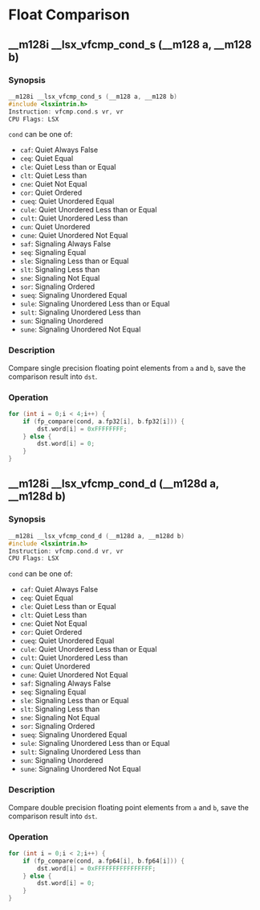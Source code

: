 # Float Comparison

## __m128i __lsx_vfcmp_cond_s (__m128 a, __m128 b)

### Synopsis

```c++
__m128i __lsx_vfcmp_cond_s (__m128 a, __m128 b)
#include <lsxintrin.h>
Instruction: vfcmp.cond.s vr, vr
CPU Flags: LSX
```

`cond` can be one of:

- `caf`: Quiet Always False
- `ceq`: Quiet Equal
- `cle`: Quiet Less than or Equal
- `clt`: Quiet Less than
- `cne`: Quiet Not Equal
- `cor`: Quiet Ordered
- `cueq`: Quiet Unordered Equal
- `cule`: Quiet Unordered Less than or Equal
- `cult`: Quiet Unordered Less than
- `cun`: Quiet Unordered
- `cune`: Quiet Unordered Not Equal
- `saf`: Signaling Always False
- `seq`: Signaling Equal
- `sle`: Signaling Less than or Equal
- `slt`: Signaling Less than
- `sne`: Signaling Not Equal
- `sor`: Signaling Ordered
- `sueq`: Signaling Unordered Equal
- `sule`: Signaling Unordered Less than or Equal
- `sult`: Signaling Unordered Less than
- `sun`: Signaling Unordered
- `sune`: Signaling Unordered Not Equal

### Description

Compare single precision floating point elements from `a` and `b`, save the comparison result into `dst`.

### Operation

```c++
for (int i = 0;i < 4;i++) {
    if (fp_compare(cond, a.fp32[i], b.fp32[i])) {
        dst.word[i] = 0xFFFFFFFF;
    } else {
        dst.word[i] = 0;
    }
}
```

## __m128i __lsx_vfcmp_cond_d (__m128d a, __m128d b)

### Synopsis

```c++
__m128i __lsx_vfcmp_cond_d (__m128d a, __m128d b)
#include <lsxintrin.h>
Instruction: vfcmp.cond.d vr, vr
CPU Flags: LSX
```

`cond` can be one of:

- `caf`: Quiet Always False
- `ceq`: Quiet Equal
- `cle`: Quiet Less than or Equal
- `clt`: Quiet Less than
- `cne`: Quiet Not Equal
- `cor`: Quiet Ordered
- `cueq`: Quiet Unordered Equal
- `cule`: Quiet Unordered Less than or Equal
- `cult`: Quiet Unordered Less than
- `cun`: Quiet Unordered
- `cune`: Quiet Unordered Not Equal
- `saf`: Signaling Always False
- `seq`: Signaling Equal
- `sle`: Signaling Less than or Equal
- `slt`: Signaling Less than
- `sne`: Signaling Not Equal
- `sor`: Signaling Ordered
- `sueq`: Signaling Unordered Equal
- `sule`: Signaling Unordered Less than or Equal
- `sult`: Signaling Unordered Less than
- `sun`: Signaling Unordered
- `sune`: Signaling Unordered Not Equal

### Description

Compare double precision floating point elements from `a` and `b`, save the comparison result into `dst`.

### Operation

```c++
for (int i = 0;i < 2;i++) {
    if (fp_compare(cond, a.fp64[i], b.fp64[i])) {
        dst.word[i] = 0xFFFFFFFFFFFFFFFF;
    } else {
        dst.word[i] = 0;
    }
}
```